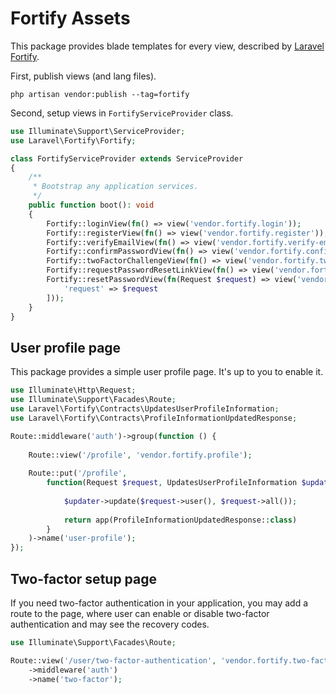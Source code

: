 # Fortify Assets

This package provides blade templates for every view, described by [Laravel 
Fortify](https://laravel.com/docs/12.x/fortify).

First, publish views (and lang files).

```shell
php artisan vendor:publish --tag=fortify
```

Second, setup views in `FortifyServiceProvider` class.

```php
use Illuminate\Support\ServiceProvider;
use Laravel\Fortify\Fortify;

class FortifyServiceProvider extends ServiceProvider
{
    /**
     * Bootstrap any application services.
     */
    public function boot(): void
    {
        Fortify::loginView(fn() => view('vendor.fortify.login'));
        Fortify::registerView(fn() => view('vendor.fortify.register'));
        Fortify::verifyEmailView(fn() => view('vendor.fortify.verify-email'));
        Fortify::confirmPasswordView(fn() => view('vendor.fortify.confirm-password'));
        Fortify::twoFactorChallengeView(fn() => view('vendor.fortify.two-factor-challenge'));
        Fortify::requestPasswordResetLinkView(fn() => view('vendor.fortify.forgot-password'));
        Fortify::resetPasswordView(fn(Request $request) => view('vendor.fortify.reset-password', [
            'request' => $request
        ]));
    }
}
```

## User profile page

This package provides a simple user profile page. It's up to you to enable it.

```php
use Illuminate\Http\Request;
use Illuminate\Support\Facades\Route;
use Laravel\Fortify\Contracts\UpdatesUserProfileInformation;
use Laravel\Fortify\Contracts\ProfileInformationUpdatedResponse;

Route::middleware('auth')->group(function () {
    
    Route::view('/profile', 'vendor.fortify.profile');
    
    Route::put('/profile', 
        function(Request $request, UpdatesUserProfileInformation $updater) {
            
            $updater->update($request->user(), $request->all());
    
            return app(ProfileInformationUpdatedResponse::class)
        }
    )->name('user-profile');
});
```

## Two-factor setup page

If you need two-factor authentication in your application, 
you may add a route to the page, where user can enable or disable two-factor 
authentication and may see the recovery codes.

```php
use Illuminate\Support\Facades\Route;

Route::view('/user/two-factor-authentication', 'vendor.fortify.two-factor-setup')
    ->middleware('auth')
    ->name('two-factor');
```